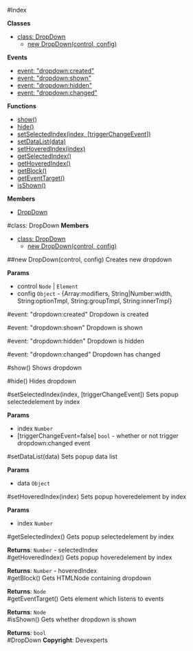 #Index

**Classes**

* [class: DropDown](#DropDown)
  * [new DropDown(control, config)](#new_DropDown)

**Events**

* [event: "dropdown:created"](#dropdown_created)
* [event: "dropdown:shown"](#dropdown_shown)
* [event: "dropdown:hidden"](#dropdown_hidden)
* [event: "dropdown:changed"](#dropdown_changed)

**Functions**

* [show()](#show)
* [hide()](#hide)
* [setSelectedIndex(index, [triggerChangeEvent])](#setSelectedIndex)
* [setDataList(data)](#setDataList)
* [setHoveredIndex(index)](#setHoveredIndex)
* [getSelectedIndex()](#getSelectedIndex)
* [getHoveredIndex()](#getHoveredIndex)
* [getBlock()](#getBlock)
* [getEventTarget()](#getEventTarget)
* [isShown()](#isShown)

**Members**

* [DropDown](#DropDown)
 
<a name="DropDown"></a>
#class: DropDown
**Members**

* [class: DropDown](#DropDown)
  * [new DropDown(control, config)](#new_DropDown)

<a name="new_DropDown"></a>
##new DropDown(control, config)
Creates new dropdown

**Params**

- control `Node` | `Element`  
- config `Object` - {Array:modifiers, String|Number:width, String:optionTmpl, String:groupTmpl, String:innerTmpl}  

<a name="dropdown_created"></a>
#event: "dropdown:created"
Dropdown is created

<a name="dropdown_shown"></a>
#event: "dropdown:shown"
Dropdown is shown

<a name="dropdown_hidden"></a>
#event: "dropdown:hidden"
Dropdown is hidden

<a name="dropdown_changed"></a>
#event: "dropdown:changed"
Dropdown has changed

<a name="show"></a>
#show()
Shows dropdown

<a name="hide"></a>
#hide()
Hides dropdown

<a name="setSelectedIndex"></a>
#setSelectedIndex(index, [triggerChangeEvent])
Sets popup selectedelement by index

**Params**

- index `Number`  
- \[triggerChangeEvent=false\] `bool` - whether or not trigger dropdown:changed event  

<a name="setDataList"></a>
#setDataList(data)
Sets popup data list

**Params**

- data `Object`  

<a name="setHoveredIndex"></a>
#setHoveredIndex(index)
Sets popup hoveredelement by index

**Params**

- index `Number`  

<a name="getSelectedIndex"></a>
#getSelectedIndex()
Gets popup selectedelement by index

**Returns**: `Number` - selectedIndex  
<a name="getHoveredIndex"></a>
#getHoveredIndex()
Gets popup hoveredelement by index

**Returns**: `Number` - hoveredIndex  
<a name="getBlock"></a>
#getBlock()
Gets HTMLNode containing dropdown

**Returns**: `Node`  
<a name="getEventTarget"></a>
#getEventTarget()
Gets element which listens to events

**Returns**: `Node`  
<a name="isShown"></a>
#isShown()
Gets whether dropdown is shown

**Returns**: `bool`  
<a name="DropDown"></a>
#DropDown
**Copyright**: Devexperts  
